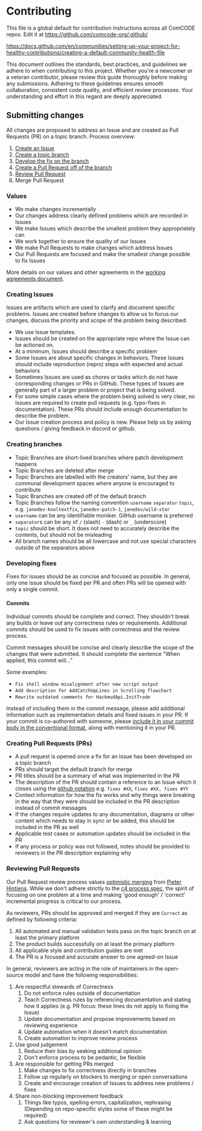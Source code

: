 # Contributing

This file is a global default for contribution instructions across all ComCODE repos. Edit it at https://github.com/comcode-org/.github/

https://docs.github.com/en/communities/setting-up-your-project-for-healthy-contributions/creating-a-default-community-health-file

This document outlines the standards, best practices, and guidelines we adhere to when contributing to this project. Whether you're a newcomer or a veteran contributor, please review this guide thoroughly before making any submissions. Adhering to these guidelines ensures smooth collaboration, consistent code quality, and efficient review processes. Your understanding and effort in this regard are deeply appreciated.

## Submitting changes

All changes are proposed to address an Issue and are created as Pull Requests (PR) on a topic branch. Process overview:

1. [Create an Issue](#creating-issues)
1. [Create a topic branch](#creating-branches)
1. [Develop the fix on the branch](#developing-fixes)
1. [Create a Pull Request off of the branch](#creating-pull-requests-prs)
1. [Review Pull Request](#reviewing-pull-requests)
1. Merge Pull Request

### Values

- We make changes incrementally
- Our changes address clearly defined problems which are recorded in Issues
- We make Issues which describe the smallest problem they appropriately can
- We work together to ensure the quality of our Issues
- We make Pull Requests to make changes which address Issues
- Our Pull Requests are focused and make the smallest change possible to fix Issues

More details on our values and other agreements in the [working agreements document](https://github.com/comcode-org/people_and_process/blob/main/conduct/working_agreements.md).

### Creating Issues

Issues are artifacts which are used to clarify and document specific problems. Issues are created before changes to allow us to focus our changes, discuss the priority and scope of the problem being described.

- We use Issue templates.
- Issues should be created on the appropriate repo where the Issue can be actioned on.
- At a minimum, Issues should describe a specific problem
- Some Issues are about specific changes in behaviors. These Issues should include reproduction (repro) steps with expected and actual behaviors
- Sometimes Issues are used as chores or tasks which do not have corresponding changes or PRs in GitHub. These types of Issues are generally part of a larger problem or project that is being solved.
- For some simple cases where the problem being solved is very clear, no Issues are required to create pull requests (e.g. typo-fixes in documentation). These PRs should include enough documentation to describe the problem.
- Our Issue creation process and policy is new. Please help us by asking questions / giving feedback in discord or github.

### Creating branches

- Topic Branches are short-lived branches where patch development happens
- Topic Branches are deleted after merge
- Topic Branches are labelled with the creators' name, but they are communal development spaces where anyone is encouraged to contribute
- Topic Branches are created off of the default branch
- Topic Branches follow the naming convention `username` `separator` `topic`, e.g. `janedev-kooltextfix`, `janedev-patch-1`, `janedev/wild-star`
- `username` can be any identifiable moniker. GitHub username is preferred
- `separator`s can be any of `/` (slash) `-` (dash) or `_` (underscore)
- `topic` should be short. It does not need to accurately describe the contents, but should not be misleading
- All branch names should be all lowercase and not use special characters outside of the separators above

### Developing fixes

Fixes for issues should be as concise and focused as possible. In general, only one issue should be fixed per PR and often PRs will be opened with only a single commit.

#### Commits

Individual commits should be complete and correct. They shouldn't break any builds or leave out any correctness rules or requirements. Additional commits should be used to fix issues with correctness and the review process.

Commit messages should be concise and clearly describe the scope of the changes that were submitted. It should complete the sentence "When applied, this commit will..."

Some examples:
 - `Fix shell window misalignment after new script output`
 - `Add description for AddCatchUpLines in Scrolling flowchart`
 - `Rewrite outdated comments for HackmudApi.InitTrade`

Instead of including them in the commit message, please add additional information such as implementation details and fixed issues in your PR. If your commit is co-authored with someone, please [include it in your commit body in the conventional format](https://docs.github.com/en/pull-requests/committing-changes-to-your-project/creating-and-editing-commits/creating-a-commit-with-multiple-authors#creating-co-authored-commits-on-the-command-line), along with mentioning it in your PR.

### Creating Pull Requests (PRs)

- A pull request is opened once a fix for an Issue has been developed on a topic branch
- PRs should target the default branch for merge
- PR titles should be a summary of what was implemented in the PR
- The description of the PR should contain a reference to an Issue which it closes using the [github notation](https://docs.github.com/en/issues/tracking-your-work-with-issues/linking-a-pull-request-to-an-issue#linking-a-pull-request-to-an-issue-using-a-keyword) e.g. `fixes #XX`, `fixes #XX, fixes #YY`
- Context information for how the fix works and why things were breaking in the way that they were should be included in the PR description instead of commit messages
- If the changes require updates to any documentation, diagrams or other content which needs to stay in sync or be added, this should be included in the PR as well
- Applicable test cases or automation updates should be included in the PR
- If any process or policy was not followed, notes should be provided to reviewers in the PR description explaining why

### Reviewing Pull Requests

Our Pull Request review process values [optimistic merging](https://github.com/openpracticelibrary/openpracticelibrary/issues/208) from [Pieter Hintjens](http://hintjens.com/blog:106). While we don't adhere strictly to the [c4 process spec](https://rfc.zeromq.org/spec/42/#23-patch-requirements), the spirit of focusing on one problem at a time and making 'good enough' / 'correct' incremental progress is critical to our process.

As reviewers, PRs should be approved and merged if they are `Correct` as defined by following criteria:

1. All automated and manual validation tests pass on the topic branch on at least the primary platform
1. The product builds successfully on at least the primary platform
1. All applicable style and contribution guides are met
1. The PR is a focused and accurate answer to one agreed-on Issue

In general, reviewers are acting in the role of maintainers in the open-source model and have the following responsibilities:

1. Are respectful stewards of Correctness
    1. Do not enforce rules outside of documentation
    1. Teach Correctness rules by referencing documentation and stating how it applies (e.g. PR focus: these lines do not apply to fixing the Issue)
    1. Update documentation and propose improvements based on reviewing experience
    1. Update automation when it doesn't match documentation
    1. Create automation to improve review process
1. Use good judgement
    1. Reduce their bias by seeking additional opinion
    1. Don't enforce process to be pedantic, be flexible
1. Are responsible for getting PRs merged
    1. Make changes to fix correctness directly in branches
    1. Follow up regularly on blockers to merging or open conversations
    1. Create and encourage creation of Issues to address new problems / fixes
1. Share non-blocking improvement feedback
    1. Things like typos, spelling errors, capitalization, rephrasing (Depending on repo-specific styles some of these might be required)
    1. Ask questions for reviewer's own understanding & learning
